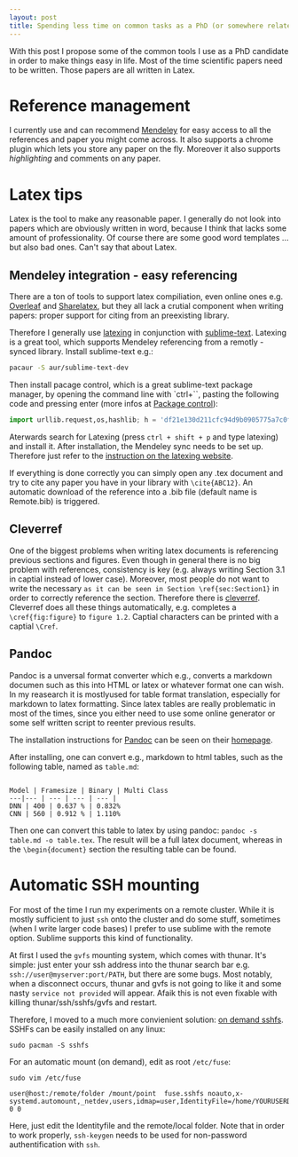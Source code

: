 ```yaml
---
layout: post
title: Spending less time on common tasks as a PhD (or somewhere related) as a Computer scientist.
---
```


With this post I propose some of the common tools I use as a PhD candidate in order to make things easy in life. Most of the time scientific papers need to be written. Those papers are all written in Latex. 

# Reference management

I currently use and can recommend [Mendeley](https://www.mendeley.com) for easy access to all the references and paper you might come across. It also supports a chrome plugin which lets you store any paper on the fly. Moreover it also supports *highlighting* and comments on any paper.

# Latex tips

Latex is the tool to make any reasonable paper. I generally do not look into papers which are obviously written in word, because I think that lacks some amount of professionality. Of course there are some good word templates ... but also bad ones. Can't say that about Latex.

## Mendeley integration - easy referencing

There are a ton of tools to support latex compiliation, even online ones e.g. [Overleaf](www.overleaf.com) and [Sharelatex](https://www.sharelatex.com/), but they all lack a crutial component when writing papers: proper support for citing from an preexisting library. 

Therefore I generally use [latexing](http://www.latexing.com/) in conjunction with [sublime-text](https://www.sublimetext.com/). Latexing is a great tool, which supports Mendeley referencing from a remotly - synced library. Install sublime-text e.g.:

```bash
pacaur -S aur/sublime-text-dev
```

Then install pacage control, which is a great sublime-text package manager, by opening the command line with `ctrl+\``, pasting the following code and pressing enter (more infos at [Package control](https://packagecontrol.io/installation)):

```python
import urllib.request,os,hashlib; h = 'df21e130d211cfc94d9b0905775a7c0f' + '1e3d39e33b79698005270310898eea76'; pf = 'Package Control.sublime-package'; ipp = sublime.installed_packages_path(); urllib.request.install_opener( urllib.request.build_opener( urllib.request.ProxyHandler()) ); by = urllib.request.urlopen( 'http://packagecontrol.io/' + pf.replace(' ', '%20')).read(); dh = hashlib.sha256(by).hexdigest(); print('Error validating download (got %s instead of %s), please try manual install' % (dh, h)) if dh != h else open(os.path.join( ipp, pf), 'wb' ).write(by)
```

Aterwards search for Latexing (press `ctrl + shift + p` and type latexing) and install it.
After installation, the Mendeley sync needs to be set up. Therefore just refer to the [instruction on the latexing website](http://docs.latexing.com/stable/tutorials/setup-mendeley-with-latexing.html).

If everything is done correctly you can simply open any .tex document and try to cite any paper you have in your library with `\cite{ABC12}`. An automatic download of the reference into a .bib file (default name is Remote.bib) is triggered.

## Cleverref

One of the biggest problems when writing latex documents is referencing previous sections and figures. Even though in general there is no big problem with references, consistency is key (e.g. always writing Section 3.1 in captial instead of lower case). Moreover, most people do not want to write the necessary `as it can be seen in Section \ref{sec:Section1}` in order to correctly reference the section. 
Therefore there is [cleverref](https://www.ctan.org/pkg/cleveref?lang=en). Cleverref does all these things automatically, e.g. completes a `\cref{fig:figure}` to `figure 1.2`. Captial characters can be printed with a captial `\Cref`.  


## Pandoc

Pandoc is a unversal format converter which e.g., converts a markdown documen such as this into HTML or latex or whatever format one can wish. In my reasearch it is mostlyused for table format translation, especially for markdown to latex formatting. Since latex tables are really problematic in most of the times, since you either need to use some online generator or some self written script to reenter previous results.

The installation instructions for [Pandoc](http://pandoc.org/installing.html) can be seen on their [homepage](http://pandoc.org). 

After installing, one can convert e.g., markdown to html tables, such as the following table, named as `table.md`:

```

Model | Framesize | Binary | Multi Class
---|--- | --- | --- | --- |
DNN | 400 | 0.637 % | 0.832%
CNN | 560 | 0.912 % | 1.110%

```

Then one can convert this table to latex by using pandoc: `pandoc -s table.md -o table.tex`. The result will be a full latex document, whereas in the `\begin{document}` section the resulting table can be found.


# Automatic SSH mounting 

For most of the time I run my experiments on a remote cluster. While it is mostly sufficient to just `ssh` onto the cluster and do some stuff, sometimes (when I write larger code bases) I prefer to use sublime with the remote option. Sublime supports this kind of functionality.

At first I used the `gvfs` mounting system, which comes with thunar. It's simple: just enter your ssh address into the thunar search bar e.g. `ssh://user@myserver:port/PATH`, but there are some bugs. Most notably, when a disconnect occurs, thunar and gvfs is not going to like it and some nasty `service not provided` will appear. Afaik this is not even fixable with killing thunar/ssh/sshfs/gvfs and restart.

Therefore, I moved to a much more convienient solution: [on demand sshfs](https://wiki.archlinux.org/index.php/SSHFS). SSHFs can be easily installed on any linux:

```
sudo pacman -S sshfs
```

For an automatic mount (on demand), edit as root `/etc/fuse`:

```
sudo vim /etc/fuse

user@host:/remote/folder /mount/point  fuse.sshfs noauto,x-systemd.automount,_netdev,users,idmap=user,IdentityFile=/home/YOURUSERDIR/.ssh/id_rsa,allow_other,reconnect 0 0
```

Here, just edit the Identityfile and the remote/local folder. Note that in order to work properly, `ssh-keygen` needs to be used for non-password authentification with `ssh`.